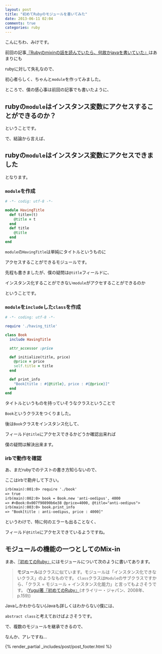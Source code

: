 ```yaml
---
layout: post
title: "初めてRubyのモジュールを書いてみた"
date: 2013-06-11 02:04
comments: true
categories: ruby
---
```


こんにちわ、みけです。

前回の記事[『Rubyのmixinの話を読んでいたら、何故かjavaを書いていた』](http://mike-neck.github.io/blog/2013/06/08/rubyfalsemixinfalsehua-wodu-ndeitara%2C-he-gu-kajavawoshu-iteita/)はあまりにも

rubyに対して失礼なので、

初心者らしく、ちゃんと`module`を作ってみました。


ところで、僕の感心事は前回の記事でも書いたように、

rubyの`module`はインスタンス変数にアクセスすることができるのか？
---

ということです。

で、結論から言えば、

rubyの`module`はインスタンス変数にアクセスできました
---

となります。


### `module`を作成

```ruby having_title.rb
# -*- codig: utf-8 -*-

module HavingTitle
  def title=(t)
    @title = t 
  end
  def title
    @title
  end
end
```

`module`の`HavingTitle`は単純にタイトルというものに

アクセスすることができるモジュールです。

先程も書きましたが、僕の疑問は`@title`フィールドに、

インスタンス化することができない`module`がアクセすることができるのか

ということです。


### `module`を`include`した`class`を作成

```ruby book.rb
# -*- coding: utf-8 -*-

require './having_title'

class Book
  include HavingTitle

  attr_accessor :price

  def initialize(title, price)
    @price = price
    self.title = title
  end

  def print_info
    "Book[title : #{@title}, price : #{@price}]"
  end
end
```

タイトルというものを持っていそうなクラスということで

`Book`というクラスをつくりました。

後は`Book`クラスをインスタンス化して、

フィールド`@title`にアクセスできるかどうか確認出来れば

僕の疑問は解決出来ます。


### irbで動作を確認

あ、まだrubyでのテストの書き方知らないので、

ここはirbで勘弁して下さい。

```txt
irb(main):001:0> require './book'
=> true
irb(main):002:0> book = Book.new 'anti-oedipus', 4000
=> #<Book:0x007f90890b6e38 @price=4000, @title="anti-oedipus">
irb(main):003:0> book.print_info
=> "Book[title : anti-oedipus, price : 4000]"
```

というわけで、特に何のエラーも出ることなく、

フィールド`@title`にアクセスできているようですね。


モジュールの機能の一つとしてのMix-in
---

まあ、[『初めてのRuby』](http://www.amazon.co.jp/gp/product/4873113679/ref=as_li_ss_tl?ie=UTF8&camp=247&creative=7399&creativeASIN=4873113679&linkCode=as2&tag=kkkjkrt-22)にはモジュールについて次のように書いてあります。

> **モジュール**はクラスに似ています。モジュールは「インスタンス化できないクラス」のようなものです。
> `Class`クラスは`Module`のサブクラスですから、「クラス = モジュール + インスタンス化能力」と言ってもよさそうです。
> ([Yugui著『初めてのRuby』](http://www.amazon.co.jp/gp/product/4873113679/ref=as_li_ss_tl?ie=UTF8&camp=247&creative=7399&creativeASIN=4873113679&linkCode=as2&tag=kkkjkrt-22)(オライリー・ジャパン、2008年、p.159))

Javaしかわからない(Javaも詳しくはわからない)僕には、

`abstract class`と考えておけばよさそうです。

で、複数のモジュールを継承できるので、

なんか、アレですね…


{% render_partial _includes/post/post_footer.html %}

